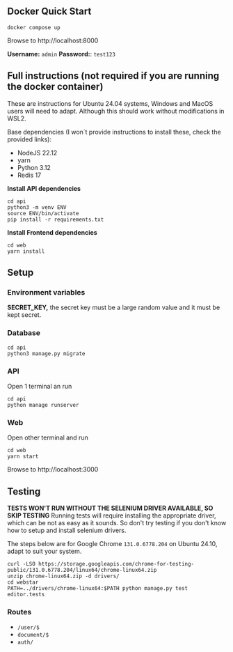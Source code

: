 ##  Docker Quick Start

```
docker compose up
```

Browse to http://localhost:8000

**Username:** `admin`
**Password:**: `test123`

## Full instructions (not required if you are running the docker container)

These are instructions for Ubuntu 24.04 systems, Windows and MacOS users will need to adapt. Although this should work without modifications in WSL2.

Base dependencies (I won´t provide instructions to install these, check the provided links):

- NodeJS 22.12
- yarn
- Python 3.12
- Redis 17

**Install API dependencies**

```
cd api
python3 -m venv ENV
source ENV/bin/activate
pip install -r requirements.txt
```

**Install Frontend dependencies**

```
cd web
yarn install
```

## Setup

### Environment variables

**SECRET_KEY,** the secret key must be a large random value and it must be kept
secret.

### Database

```
cd api
python3 manage.py migrate
```

### API

Open 1 terminal an run

```
cd api
python manage runserver
```

### Web

Open other terminal and run

```
cd web
yarn start
```

Browse to http://localhost:3000

## Testing

**TESTS WON'T RUN WITHOUT THE SELENIUM DRIVER AVAILABLE, SO SKIP TESTING**
Running tests will require installing the appropriate driver, which can be not as
easy as it sounds. So don't try testing if you don't know how to setup and install
selenium drivers.

The steps below are for Google Chrome `131.0.6778.204` on Ubuntu 24.10, adapt to
suit your system.

```
curl -LSO https://storage.googleapis.com/chrome-for-testing-public/131.0.6778.204/linux64/chrome-linux64.zip
unzip chrome-linux64.zip -d drivers/
cd webstar
PATH=../drivers/chrome-linux64:$PATH python manage.py test editor.tests
```

### Routes

- `/user/$`
- `document/$`
- `auth/`
